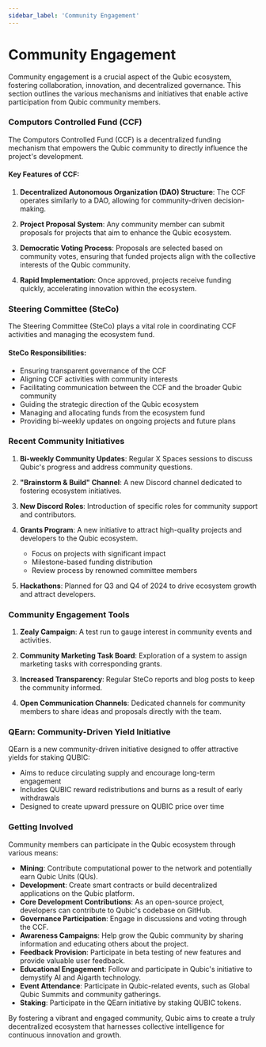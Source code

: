 ```yaml
---
sidebar_label: 'Community Engagement'
---
```


# Community Engagement

Community engagement is a crucial aspect of the Qubic ecosystem, fostering collaboration, innovation, and decentralized governance. This section outlines the various mechanisms and initiatives that enable active participation from Qubic community members.

### Computors Controlled Fund (CCF)

The Computors Controlled Fund (CCF) is a decentralized funding mechanism that empowers the Qubic community to directly influence the project's development.

#### Key Features of CCF:

1. **Decentralized Autonomous Organization (DAO) Structure**: The CCF operates similarly to a DAO, allowing for community-driven decision-making.

2. **Project Proposal System**: Any community member can submit proposals for projects that aim to enhance the Qubic ecosystem.

3. **Democratic Voting Process**: Proposals are selected based on community votes, ensuring that funded projects align with the collective interests of the Qubic community.

4. **Rapid Implementation**: Once approved, projects receive funding quickly, accelerating innovation within the ecosystem.

### Steering Committee (SteCo)

The Steering Committee (SteCo) plays a vital role in coordinating CCF activities and managing the ecosystem fund.

#### SteCo Responsibilities:

- Ensuring transparent governance of the CCF
- Aligning CCF activities with community interests
- Facilitating communication between the CCF and the broader Qubic community
- Guiding the strategic direction of the Qubic ecosystem
- Managing and allocating funds from the ecosystem fund
- Providing bi-weekly updates on ongoing projects and future plans

### Recent Community Initiatives

1. **Bi-weekly Community Updates**: Regular X Spaces sessions to discuss Qubic's progress and address community questions.

2. **"Brainstorm & Build" Channel**: A new Discord channel dedicated to fostering ecosystem initiatives.

3. **New Discord Roles**: Introduction of specific roles for community support and contributors.

4. **Grants Program**: A new initiative to attract high-quality projects and developers to the Qubic ecosystem.
   - Focus on projects with significant impact
   - Milestone-based funding distribution
   - Review process by renowned committee members

5. **Hackathons**: Planned for Q3 and Q4 of 2024 to drive ecosystem growth and attract developers.

### Community Engagement Tools

1. **Zealy Campaign**: A test run to gauge interest in community events and activities.

2. **Community Marketing Task Board**: Exploration of a system to assign marketing tasks with corresponding grants.

3. **Increased Transparency**: Regular SteCo reports and blog posts to keep the community informed.

4. **Open Communication Channels**: Dedicated channels for community members to share ideas and proposals directly with the team.

### QEarn: Community-Driven Yield Initiative

QEarn is a new community-driven initiative designed to offer attractive yields for staking QUBIC:

- Aims to reduce circulating supply and encourage long-term engagement
- Includes QUBIC reward redistributions and burns as a result of early withdrawals
- Designed to create upward pressure on QUBIC price over time

### Getting Involved

Community members can participate in the Qubic ecosystem through various means:

- **Mining**: Contribute computational power to the network and potentially earn Qubic Units (QUs).
- **Development**: Create smart contracts or build decentralized applications on the Qubic platform.
- **Core Development Contributions**: As an open-source project, developers can contribute to Qubic's codebase on GitHub.
- **Governance Participation**: Engage in discussions and voting through the CCF.
- **Awareness Campaigns**: Help grow the Qubic community by sharing information and educating others about the project.
- **Feedback Provision**: Participate in beta testing of new features and provide valuable user feedback.
- **Educational Engagement**: Follow and participate in Qubic's initiative to demystify AI and Aigarth technology.
- **Event Attendance**: Participate in Qubic-related events, such as Global Qubic Summits and community gatherings.
- **Staking**: Participate in the QEarn initiative by staking QUBIC tokens.

By fostering a vibrant and engaged community, Qubic aims to create a truly decentralized ecosystem that harnesses collective intelligence for continuous innovation and growth.